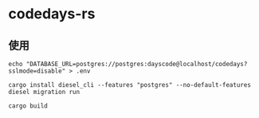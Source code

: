 codedays-rs
===

## 使用

```shell
echo "DATABASE_URL=postgres://postgres:dayscode@localhost/codedays?sslmode=disable" > .env

cargo install diesel_cli --features "postgres" --no-default-features
diesel migration run

cargo build
```
